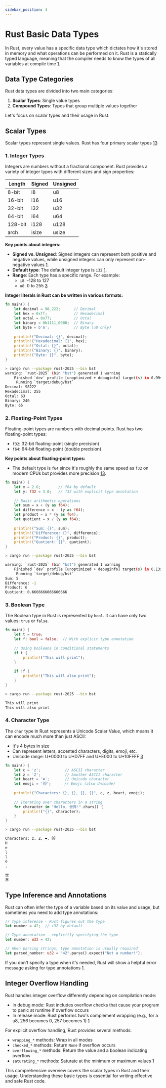 ```yaml
---
sidebar_position: 4
---
```


# Rust Basic Data Types

In Rust, every value has a specific data type which dictates how it's stored in memory and what operations can be performed on it. Rust is a statically typed language, meaning that the compiler needs to know the types of all variables at compile time [1](https://doc.rust-lang.org/book/ch03-02-data-types.html).

## Data Type Categories

Rust data types are divided into two main categories:

1. **Scalar Types**: Single value types
2. **Compound Types**: Types that group multiple values together

Let's focus on scalar types and their usage in Rust.

## Scalar Types

Scalar types represent single values. Rust has four primary scalar types [1](https://doc.rust-lang.org/book/ch03-02-data-types.html)[3](https://dev.to/francescoxx/rust-data-types-1mlg):

### 1. Integer Types

Integers are numbers without a fractional component. Rust provides a variety of integer types with different sizes and sign properties:

| Length | Signed | Unsigned |
|--------|--------|----------|
| 8-bit  | i8     | u8       |
| 16-bit | i16    | u16      |
| 32-bit | i32    | u32      |
| 64-bit | i64    | u64      |
| 128-bit| i128   | u128     |
| arch   | isize  | usize    |

**Key points about integers:**

- **Signed vs. Unsigned**: Signed integers can represent both positive and negative values, while unsigned integers can only represent non-negative values [1](https://doc.rust-lang.org/book/ch03-02-data-types.html).
- **Default type**: The default integer type is `i32` [1](https://doc.rust-lang.org/book/ch03-02-data-types.html).
- **Range**: Each type has a specific range. For example:
  - `i8`: -128 to 127
  - `u8`: 0 to 255 [3](https://dev.to/francescoxx/rust-data-types-1mlg)

**Integer literals in Rust can be written in various formats:**

```rust
fn main() {
    let decimal = 98_222;      // Decimal
    let hex = 0xff;            // Hexadecimal
    let octal = 0o77;          // Octal
    let binary = 0b1111_0000;  // Binary
    let byte = b'A';           // Byte (u8 only)
    
    println!("Decimal: {}", decimal);
    println!("Hexadecimal: {}", hex);
    println!("Octal: {}", octal);
    println!("Binary: {}", binary);
    println!("Byte: {}", byte);
}
```

```bash
> cargo run --package rust-2025 --bin bst
warning: `rust-2025` (bin "bst") generated 1 warning
    Finished `dev` profile [unoptimized + debuginfo] target(s) in 0.99s
     Running `target/debug/bst`
Decimal: 98222
Hexadecimal: 255
Octal: 63
Binary: 240
Byte: 65
```

### 2. Floating-Point Types

Floating-point types are numbers with decimal points. Rust has two floating-point types:

- `f32`: 32-bit floating-point (single precision)
- `f64`: 64-bit floating-point (double precision)

**Key points about floating-point types:**

- The default type is `f64` since it's roughly the same speed as `f32` on modern CPUs but provides more precision [1](https://doc.rust-lang.org/book/ch03-02-data-types.html)[3](https://dev.to/francescoxx/rust-data-types-1mlg).

```rust
fn main() {
    let x = 2.0;        // f64 by default
    let y: f32 = 3.0;   // f32 with explicit type annotation
    
    // Basic arithmetic operations
    let sum = x + (y as f64);
    let difference = x - (y as f64);
    let product = x * (y as f64);
    let quotient = x / (y as f64);
    
    println!("Sum: {}", sum);
    println!("Difference: {}", difference);
    println!("Product: {}", product);
    println!("Quotient: {}", quotient);
}
```

```bash
> cargo run --package rust-2025 --bin bst

warning: `rust-2025` (bin "bst") generated 1 warning
    Finished `dev` profile [unoptimized + debuginfo] target(s) in 0.13s
     Running `target/debug/bst`
Sum: 5
Difference: -1
Product: 6
Quotient: 0.6666666666666666
```

### 3. Boolean Type

The Boolean type in Rust is represented by `bool`. It can have only two values: `true` or `false`.

```rust
fn main() {
    let t = true;
    let f: bool = false;  // With explicit type annotation
    
    // Using booleans in conditional statements
    if t {
        println!("This will print");
    }
    
    if !f {
        println!("This will also print");
    }
}
```

```bash
> cargo run --package rust-2025 --bin bst

This will print
This will also print
```

### 4. Character Type

The `char` type in Rust represents a Unicode Scalar Value, which means it can encode much more than just ASCII:

- It's 4 bytes in size
- Can represent letters, accented characters, digits, emoji, etc.
- Unicode range: U+0000 to U+D7FF and U+E000 to U+10FFFF [3](https://dev.to/francescoxx/rust-data-types-1mlg)

```rust
fn main() {
    let c = 'z';           // ASCII character
    let z = 'Z';           // Another ASCII character
    let heart = '❤';       // Unicode character
    let emoji = '😻';      // Emoji (also Unicode)
    
    println!("Characters: {}, {}, {}, {}", c, z, heart, emoji);
    
    // Iterating over characters in a string
    for character in "Hello, 世界!".chars() {
        println!("{}", character);
    }
}
```

```bash
> cargo run --package rust-2025 --bin bst

Characters: z, Z, ❤, 😻
H
e
l
l
o
,
 
世
界
```

## Type Inference and Annotations

Rust can often infer the type of a variable based on its value and usage, but sometimes you need to add type annotations:

```rust
// Type inference - Rust figures out the type
let number = 42;  // i32 by default

// Type annotation - explicitly specifying the type
let number: u32 = 42;

// When parsing strings, type annotation is usually required
let parsed_number: u32 = "42".parse().expect("Not a number!");
```

If you don't specify a type when it's needed, Rust will show a helpful error message asking for type annotations [1](https://doc.rust-lang.org/book/ch03-02-data-types.html).

## Integer Overflow Handling

Rust handles integer overflow differently depending on compilation mode:

- In debug mode: Rust includes overflow checks that cause your program to panic at runtime if overflow occurs
- In release mode: Rust performs two's complement wrapping (e.g., for a u8, 256 becomes 0, 257 becomes 1) [1](https://doc.rust-lang.org/book/ch03-02-data-types.html)

For explicit overflow handling, Rust provides several methods:

- `wrapping_*` methods: Wrap in all modes
- `checked_*` methods: Return `None` if overflow occurs
- `overflowing_*` methods: Return the value and a boolean indicating overflow
- `saturating_*` methods: Saturate at the minimum or maximum values [1](https://doc.rust-lang.org/book/ch03-02-data-types.html)

This comprehensive overview covers the scalar types in Rust and their usage. Understanding these basic types is essential for writing effective and safe Rust code.
